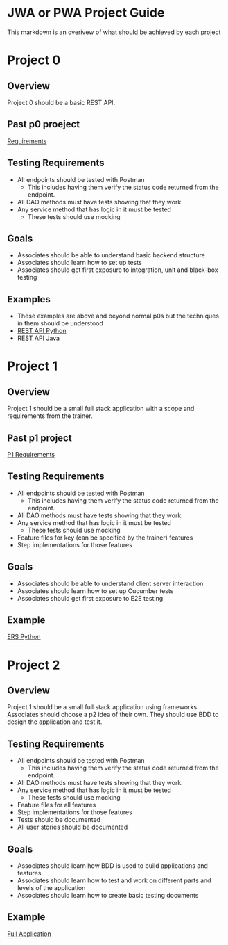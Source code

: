 # JWA or PWA Project Guide
This markdown is an overivew of what should be achieved by each project

# Project 0

## Overview
Project 0 should be a basic REST API. 

## Past p0 proeject
[Requirements](https://gitlab.com/AdamRanieri/node-gcp-batch/-/edit/main/Projects/bankapi.md)

## Testing Requirements
- All endpoints should be tested with Postman
    - This includes having them verify the status code returned from the endpoint.
- All DAO methods must have tests showing that they work.
- Any service method that has logic in it must be tested
    - These tests should use mocking


## Goals
- Associates should be able to understand basic backend structure
- Associates should learn how to set up tests
- Associates should get first exposure to integration, unit and black-box testing

## Examples
- These examples are above and beyond normal p0s but the techniques in them should be understood
- [REST API Python](https://github.com/eSuminski/Project0)
- [REST API Java](https://github.com/dcheun/bankAPI) 


# Project 1

## Overview
Project 1 should be a small full stack application with a scope and requirements from the trainer.

## Past p1 project
[P1 Requirements](https://github.com/adamranieri/2105PythonBatch/blob/main/project1.md)

## Testing Requirements
- All endpoints should be tested with Postman
    - This includes having them verify the status code returned from the endpoint.
- All DAO methods must have tests showing that they work.
- Any service method that has logic in it must be tested
    - These tests should use mocking
- Feature files for key (can be specified by the trainer) features
- Step implementations for those features

## Goals
- Associates should be able to understand client server interaction
- Associates should learn how to set up Cucumber tests
- Associates should get first exposure to E2E testing

## Example
[ERS Python](https://github.com/eSuminski/ERS--Python)


# Project 2

## Overview
Project 1 should be a small full stack application using frameworks. Associates should choose a p2 idea of their own.
They should use BDD to design the application and test it.

## Testing Requirements
- All endpoints should be tested with Postman
    - This includes having them verify the status code returned from the endpoint.
- All DAO methods must have tests showing that they work.
- Any service method that has logic in it must be tested
    - These tests should use mocking
- Feature files for all features
- Step implementations for those features
- Tests should be documented 
- All user stories should be documented


## Goals
- Associates should learn how BDD is used to build applications and features
- Associates should learn how to test and work on different parts and levels of the application
- Associates should learn how to create basic testing documents 

## Example
[Full Application](https://github.com/jpkusch/SafeConsultation)